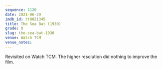 ```yaml
---
sequence: 1120
date: 2021-06-29
imdb_id: tt0021345
title: The Sea Bat (1930)
grade: D
slug: the-sea-bat-1930
venue: Watch TCM
venue_notes:
---
```


Revisited on Watch TCM. The higher resolution did nothing to improve the film.
